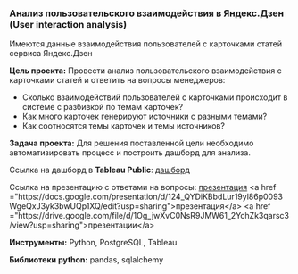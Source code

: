 ### Анализ пользовательского взаимодействия в Яндекс.Дзен (User interaction analysis)

Имеются данные взаимодействия пользователей с карточками статей сервиса Яндекс.Дзен

**Цель проекта:** Провести анализ пользовательского взаимодействия с карточками статей и ответить на вопросы менеджеров:

* Сколько взаимодействий пользователей с карточками происходит в системе с разбивкой по темам карточек?
* Как много карточек генерируют источники с разными темами?
* Как соотносятся темы карточек и темы источников?

**Задача проекта:** Для решения поставленной цели необходимо автоматизировать процесс и построить дашборд для анализа.

Ссылка на дашборд в **Tableau Public**: <a href=" https://public.tableau.com/app/profile/mikhail6624/viz/Project_yandex_16611638341260/Dashboard1?publish=yes">дашборд</a>

Ссылка на презентацию с ответами на вопросы:
[презентация]([http://example.com/link](https://docs.google.com/presentation/d/124_QYDiKBbdLur19yl86p0093WgeQxJ3yk3bwUQp1XQ/edit?usp=sharing))
<a href ="https://docs.google.com/presentation/d/124_QYDiKBbdLur19yl86p0093WgeQxJ3yk3bwUQp1XQ/edit?usp=sharing">презентация</a>
<a href ="https://drive.google.com/file/d/1Og_jwXvC0NsR9JMW61_2YchZk3qarsc3/view?usp=sharing">презентации</a>


**Инструменты:** Python, PostgreSQL, Tableau

**Библиотеки python:** pandas, sqlalchemy
